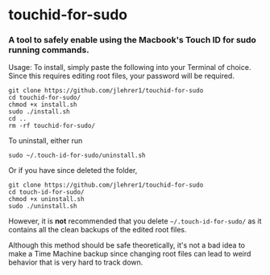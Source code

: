 # touchid-for-sudo
### A tool to safely enable using the Macbook's Touch ID for sudo running commands.

Usage:
To install, simply paste the following into your Terminal of choice. Since this
requires editing root files, your password will be required.

```shell
git clone https://github.com/jlehrer1/touchid-for-sudo
cd touchid-for-sudo/
chmod +x install.sh
sudo ./install.sh
cd ..
rm -rf touchid-for-sudo/
```

To uninstall, either run
```shell
sudo ~/.touch-id-for-sudo/uninstall.sh
```

Or if you have since deleted the folder,
```shell
git clone https://github.com/jlehrer1/touchid-for-sudo
cd touch-id-for-sudo/
chmod +x uninstall.sh
sudo ./uninstall.sh
```

However, it is **not** recommended that you delete `~/.touch-id-for-sudo/` as it
contains all the clean backups of the edited root files.

Although this method should be safe theoretically, it's not a bad idea to make a
Time Machine backup since changing root files can lead to weird behavior that is very hard to track down. 


